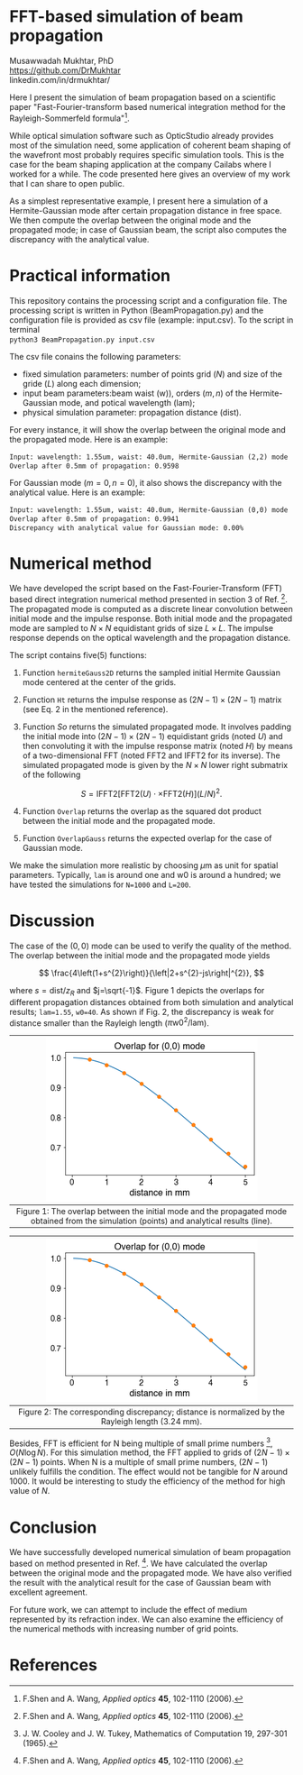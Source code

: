 FFT-based simulation of beam propagation
=================================  
Musawwadah Mukhtar, PhD  
https://github.com/DrMukhtar  
linkedin.com/in/drmukhtar/

Here I present the simulation of beam propagation based on a scientific paper "Fast-Fourier-transform based numerical integration method for the Rayleigh-Sommerfeld formula"[^1].

While optical simulation software such as OpticStudio already provides most of the simulation need, some application of coherent beam shaping of the wavefront most probably requires specific simulation tools. This is the case for the beam shaping application at the company Cailabs where I worked for a while. The code presented here gives an overview of my work that I can share to open public.

As a simplest representative example, I present here a simulation of a Hermite-Gaussian mode after certain propagation distance in free space. We then compute the overlap between the original mode and the propagated mode; in case of Gaussian beam, the script also computes the discrepancy with the analytical value.


# Practical information
This repository contains the processing script and a configuration file. The processing script is written in Python (BeamPropagation.py) and the configuration file is provided as csv file (example: input.csv). To the script in terminal  
`
python3 BeamPropagation.py input.csv
`

The csv file conains the following parameters:
* fixed simulation parameters: number of points grid ($N$) and size of the gride ($L$) along each dimension;
* input beam parameters:beam waist (w)), orders ($m, n$) of the Hermite-Gaussian mode, and potical wavelength (lam);
* physical simulation parameter: propagation distance (dist).

For every instance, it will show the overlap between the original mode and the propagated mode. Here is an example:  

```
Input: wavelength: 1.55um, waist: 40.0um, Hermite-Gaussian (2,2) mode  
Overlap after 0.5mm of propagation: 0.9598 
```

For Gaussian mode ($m=0, n=0$), it also shows the discrepancy with the analytical value. Here is an example:

```
Input: wavelength: 1.55um, waist: 40.0um, Hermite-Gaussian (0,0) mode  
Overlap after 0.5mm of propagation: 0.9941   
Discrepancy with analytical value for Gaussian mode: 0.00%
```

# Numerical method

We have developed the script based on the Fast-Fourier-Transform (FFT) based direct integration numerical method presented in section 3 of Ref. [^1]. The propagated mode is computed as a discrete linear convolution between initial mode and the impulse response. Both initial mode and the propagated mode are sampled to $N\times N$ equidistant grids of size $L\times L$. The impulse response depends on the optical wavelength and the propagation distance. 

The script contains five(5) functions:

1. Function `hermiteGauss2D` returns the sampled initial Hermite Gaussian mode centered at the center of the grids.

2. Function `Ht` returns the impulse response as $(2N-1)\times(2N-1)$ matrix (see Eq. 2 in the mentioned reference).

3. Function $So$ returns the simulated propagated mode. It involves padding the initial mode into $(2N-1)\times(2N-1)$ equidistant grids (noted $U$) and then convoluting it with the impulse response matrix (noted $H$) by means of a two-dimensional FFT (noted FFT2 and IFFT2 for its inverse). The simulated propagated mode is given by the $N\times N$ lower right submatrix of the following 

$$
S=\text{IFFT2}\left[\text{FFT2}\left(U\right)\cdot\times\text{FFT2}\left(H\right)\right]\left(L/N\right)^{2}.
$$

4. Function `Overlap` returns the overlap as the squared dot product between the initial mode and the propagated mode.

5. Function `OverlapGauss` returns the expected overlap for the case of Gaussian mode.

We make the simulation more realistic by choosing $\mu$m as unit for spatial parameters. Typically, `lam` is around one and w0 is around a hundred; we have tested the simulations for `N=1000` and `L=200`.

# Discussion

The case of the $(0,0)$ mode can be used to verify the quality of the method. The overlap between the initial mode and the propagated mode yields 

$$
\frac{4\left(1+s^{2}\right)}{\left|2+s^{2}-js\right|^{2}},
$$

where $s=\text{dist}/z_{R}$ and $j=\sqrt{-1}$. Figure 1 depicts the overlaps for different propagation distances obtained from both simulation and analytical results; `lam=1.55`, `w0=40`. As shown if Fig. 2, the discrepancy is weak for distance smaller than the Rayleigh length ($\pi\text{w0}^{2}/\text{lam}$).

| ![image](img1.png) |
|:--:|
| Figure 1: The overlap between the initial mode and the propagated mode obtained from the simulation (points) and analytical results (line). |

| ![image](img1.png) |
|:--:|
| Figure 2: The corresponding discrepancy; distance is normalized by the Rayleigh length (3.24 mm). |

Besides, FFT is efficient for N being multiple of small prime numbers [^2], $O(N\log N)$. For this simulation method, the FFT applied to grids of $(2N-1)\times(2N-1)$ points. When N is a multiple of small prime numbers, $(2N-1)$ unlikely fulfills the condition. The effect would not be tangible for $N$ around 1000. It would be interesting to study the efficiency of the method for high value of $N$. 


# Conclusion
We have successfully developed numerical simulation of beam propagation based on method presented in Ref. [^1]. We have calculated the overlap between the original mode and the propagated mode. We have also verified the result with the analytical result for the case of Gaussian beam with excellent agreement.

For future work, we can attempt to include the effect of medium represented by its refraction index. We can also examine the efficiency of the numerical methods with increasing number of grid points. 

# References
[^1]: F.Shen and A. Wang, *Applied optics* **45**, 102-1110 (2006).  
[^2]: J. W. Cooley and J. W. Tukey, Mathematics of Computation 19, 297-301 (1965).

